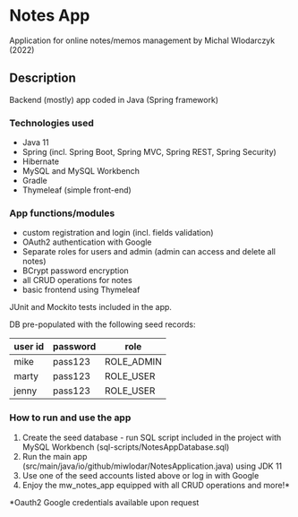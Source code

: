# Notes App

Application for online notes/memos management
by Michal Wlodarczyk (2022)


## Description
Backend (mostly) app coded in Java (Spring framework)


### Technologies used
- Java 11
- Spring (incl. Spring Boot, Spring MVC, Spring REST, Spring Security)
- Hibernate
- MySQL and MySQL Workbench
- Gradle
- Thymeleaf (simple front-end)


### App functions/modules
- custom registration and login (incl. fields validation)
- OAuth2 authentication with Google
- Separate roles for users and admin (admin can access and delete all notes)
- BCrypt password encryption
- all CRUD operations for notes
- basic frontend using Thymeleaf

JUnit and Mockito tests included in the app.


DB pre-populated with the following seed records:

| user id | password | role |
|---------|----------|------|
| mike    | pass123  | ROLE_ADMIN |
| marty   | pass123  | ROLE_USER |
| jenny   | pass123  | ROLE_USER |


### How to run and use the app

1. Create the seed database - run SQL script included in the project with MySQL Workbench (sql-scripts/NotesAppDatabase.sql)
2. Run the main app (src/main/java/io/github/miwlodar/NotesApplication.java) using JDK 11
3. Use one of the seed accounts listed above or log in with Google
4. Enjoy the mw_notes_app equipped with all CRUD operations and more!*

*Oauth2 Google credentials available upon request
